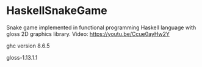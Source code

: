 # HaskellSnakeGame
Snake game implemented in functional programming Haskell language with gloss 2D graphics library. Video: https://youtu.be/Ccue0ayHw2Y

ghc version 8.6.5

gloss-1.13.1.1

